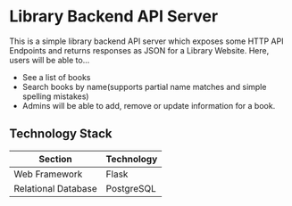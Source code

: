 # Library Backend API Server
This is a simple library backend API server which exposes some HTTP API Endpoints and returns responses as JSON for a Library Website. Here, users will be able to...
- See a list of books
- Search books by name(supports partial name matches and simple spelling mistakes)
- Admins will be able to add, remove or update information for a book.

## Technology Stack
| Section  | Technology |
| ------------- | ------------- |
| Web Framework  | Flask  |
| Relational Database  | PostgreSQL  |